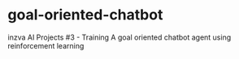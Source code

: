 # goal-oriented-chatbot
inzva AI Projects #3 - Training A goal oriented chatbot agent using reinforcement learning
